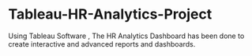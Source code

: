 # Tableau-HR-Analytics-Project
Using Tableau Software , The HR Analytics Dashboard has been done to create interactive and advanced reports and dashboards.
